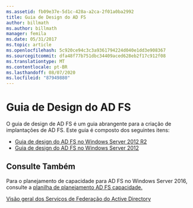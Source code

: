 ```yaml
---
ms.assetid: fb09e37e-5d1c-428a-a2ca-2f01a0ba2992
title: Guia de Design do AD FS
author: billmath
ms.author: billmath
manager: femila
ms.date: 05/31/2017
ms.topic: article
ms.openlocfilehash: 5c920ce94c3c3a9361794224d040e1dd3e908367
ms.sourcegitcommit: dfa48f77b751dbc34409aced628eb2f17c912f08
ms.translationtype: MT
ms.contentlocale: pt-BR
ms.lasthandoff: 08/07/2020
ms.locfileid: "87949880"
---
```

# <a name="ad-fs-design-guide"></a>Guia de Design do AD FS



O guia de design de AD FS é um guia abrangente para a criação de implantações de AD FS.  Este guia é composto dos seguintes itens:

-   [Guia de design do AD FS no Windows Server 2012 R2](AD-FS-Design-Guide-in-Windows-Server-2012-R2.md)
-   [Guia de design do AD FS no Windows Server 2012](AD-FS-Design-Guide-in-Windows-Server-2012.md)



## <a name="see-also"></a>Consulte Também
Para o planejamento de capacidade para AD FS no Windows Server 2016, consulte a [planilha de planejamento AD FS capacidade.](https://adfsdocs.blob.core.windows.net/adfs/ADFSCapacity2016.xlsx)

[Visão geral dos Serviços de Federação do Active Directory](../../Active-Directory-Federation-Services.md)
